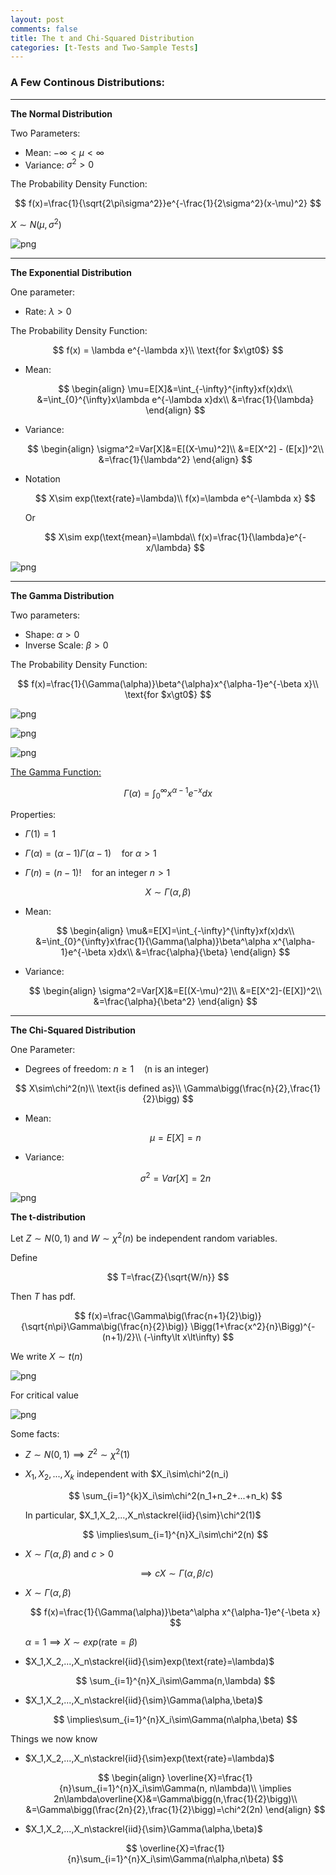 ```yaml
---
layout: post
comments: false
title: The t and Chi-Squared Distribution
categories: [t-Tests and Two-Sample Tests]
---
```


### **A Few Continous Distributions:**

---

**The Normal Distribution**

Two Parameters:

* Mean: $-\infty\lt\mu\lt\infty$
* Variance: $\sigma^2\gt0$

The Probability Density Function:

$$
    f(x)=\frac{1}{\sqrt{2\pi\sigma^2}}e^{-\frac{1}{2\sigma^2}(x-\mu)^2}
$$

$X\sim N(\mu, \sigma^2)$

![png](\assets\images\notes\the-t-and-chi-squared-distributions.png)

---

**The Exponential Distribution**

One parameter:

* Rate: $\lambda\gt0$

The Probability Density Function:

$$
    f(x) = \lambda e^{-\lambda x}\\
    \text{for $x\gt0$}
$$

* Mean:

    $$
        \begin{align}
            \mu=E[X]&=\int_{-\infty}^{infty}xf(x)dx\\
            &=\int_{0}^{\infty}x\lambda e^{-\lambda x}dx\\
            &=\frac{1}{\lambda}
        \end{align}
    $$

* Variance:

    $$
        \begin{align}
            \sigma^2=Var[X]&=E[(X-\mu)^2]\\
            &=E[X^2] - (E[x])^2\\
            &=\frac{1}{\lambda^2}
        \end{align}
    $$

 * Notation
 
    $$
        X\sim exp(\text{rate}=\lambda)\\
        f(x)=\lambda e^{-\lambda x}
    $$
    
    Or
    
    $$
        X\sim exp(\text{mean}=\lambda\\
        f(x)=\frac{1}{\lambda}e^{-x/\lambda}
    $$

![png](\assets\images\notes\the-t-and-chi-squared-distributions-1.png)

---

**The Gamma Distribution**

Two parameters:

* Shape: $\alpha\gt0$
* Inverse Scale: $\beta\gt0$

The Probability Density Function:

$$
    f(x)=\frac{1}{\Gamma(\alpha)}\beta^{\alpha}x^{\alpha-1}e^{-\beta x}\\
    \text{for $x\gt0$}
$$



![png](\assets\images\notes\the-t-and-chi-squared-distributions-2.png)

![png](\assets\images\notes\the-t-and-chi-squared-distributions-3.png)

![png](\assets\images\notes\the-t-and-chi-squared-distributions-4.png)

<u>The Gamma Function:</u>

$$
    \Gamma(\alpha)=\int_{0}^{\infty}x^{\alpha-1}e^{-x}dx
$$

Properties:

* $\Gamma(1)=1$

* $\Gamma(\alpha)=(\alpha-1)\Gamma(\alpha-1)\quad\text{for }\alpha\gt1$

* $\Gamma(n)=(n-1)!\quad\text{for an integer }n\gt1$

$$
    X\sim\Gamma(\alpha,\beta)
$$

* Mean:

    $$
        \begin{align}
            \mu&=E[X]=\int_{-\infty}^{\infty}xf(x)dx\\
            &=\int_{0}^{\infty}x\frac{1}{\Gamma(\alpha)}\beta^\alpha x^{\alpha-1}e^{-\beta x}dx\\
            &=\frac{\alpha}{\beta}
        \end{align}
    $$

* Variance:

    $$
        \begin{align}
            \sigma^2=Var[X]&=E[(X-\mu)^2]\\
            &=E[X^2]-(E[X])^2\\
            &=\frac{\alpha}{\beta^2}
        \end{align}
    $$
    
---

**The Chi-Squared Distribution**

One Parameter:

* Degrees of freedom: $n\ge1\quad\text{(n is an integer)}$

$$
    X\sim\chi^2(n)\\
    \text{is defined as}\\
    \Gamma\bigg(\frac{n}{2},\frac{1}{2}\bigg)
$$

* Mean:

    $$
        \mu=E[X]=n
    $$

* Variance:

    $$
            \sigma^2=Var[X]=2n
    $$
    
![png](\assets\images\notes\the-t-and-chi-squared-distributions-5.png)

**The t-distribution**

Let $Z\sim N(0,1)$ and $W\sim\chi^2(n)$ be independent random variables.

Define

$$
    T=\frac{Z}{\sqrt{W/n}}
$$

Then $T$ has pdf.

$$
  f(x)=\frac{\Gamma\big(\frac{n+1}{2}\big)}{\sqrt{n\pi}\Gamma\big(\frac{n}{2}\big)}
  \Bigg(1+\frac{x^2}{n}\Bigg)^{-(n+1)/2}\\
  (-\infty\lt x\lt\infty)
$$

We write $X\sim t(n)$

![png](\assets\images\notes\the-t-and-chi-squared-distributions-6.png)

For critical value

![png](\assets\images\notes\the-t-and-chi-squared-distributions-7.png)

Some facts:

* $Z\sim N(0,1)\implies Z^2\sim\chi^2(1)$
    
* $X_1,X_2,...,X_k$ independent with $X_i\sim\chi^2(n_i)
    
    $$
        \sum_{i=1}^{k}X_i\sim\chi^2(n_1+n_2+...+n_k)
    $$

    In particular, $X_1,X_2,...,X_n\stackrel{iid}{\sim}\chi^2(1)$
    
    $$
        \implies\sum_{i=1}^{n}X_i\sim\chi^2(n)
    $$
    
* $X\sim\Gamma(\alpha,\beta)$ and $c\gt0$
    
    $$
        \implies cX\sim\Gamma(\alpha,\beta/c)
    $$
    
* $X\sim\Gamma(\alpha,\beta)$

    $$
        f(x)=\frac{1}{\Gamma(\alpha)}\beta^\alpha x^{\alpha-1}e^{-\beta x}
    $$
    
    $\alpha=1\implies X\sim exp(\text{rate}=\beta)$

* $X_1,X_2,...,X_n\stackrel{iid}{\sim}exp(\text{rate}=\lambda)$

    $$
        \sum_{i=1}^{n}X_i\sim\Gamma(n,\lambda)
    $$
    
* $X_1,X_2,...,X_n\stackrel{iid}{\sim}\Gamma(\alpha,\beta)$

    $$
        \implies\sum_{i=1}^{n}X_i\sim\Gamma(n\alpha,\beta)
    $$
    
Things we now know

* $X_1,X_2,...,X_n\stackrel{iid}{\sim}exp(\text{rate}=\lambda)$

    $$
        \begin{align}
            \overline{X}=\frac{1}{n}\sum_{i=1}^{n}X_i\sim\Gamma(n, n\lambda)\\
            \implies 2n\lambda\overline{X}&=\Gamma\bigg(n,\frac{1}{2}\bigg)\\
            &=\Gamma\bigg(\frac{2n}{2},\frac{1}{2}\bigg)=\chi^2(2n)
        \end{align}     
    $$
    
* $X_1,X_2,...,X_n\stackrel{iid}{\sim}\Gamma(\alpha,\beta)$

    $$
        \overline{X}=\frac{1}{n}\sum_{i=1}^{n}X_i\sim\Gamma(n\alpha,n\beta)
    $$
